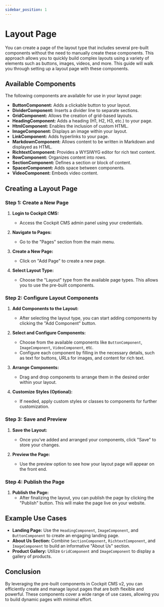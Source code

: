 ```yaml
---
sidebar_position: 1
---
```



# Layout Page

You can create a page of the layout type that includes several pre-built components without the need to manually create these components. This approach allows you to quickly build complex layouts using a variety of elements such as buttons, images, videos, and more. This guide will walk you through setting up a layout page with these components.

## Available Components

The following components are available for use in your layout page:

-   **ButtonComponent:** Adds a clickable button to your layout.
-   **DividerComponent:** Inserts a divider line to separate sections.
-   **GridComponent:** Allows the creation of grid-based layouts.
-   **HeadingComponent:** Adds a heading (H1, H2, H3, etc.) to your page.
-   **HtmlComponent:** Enables the inclusion of custom HTML.
-   **ImageComponent:** Displays an image within your layout.
-   **LinkComponent:** Adds hyperlinks to your page.
-   **MarkdownComponent:** Allows content to be written in Markdown and displayed as HTML.
-   **RichtextComponent:** Provides a WYSIWYG editor for rich text content.
-   **RowComponent:** Organizes content into rows.
-   **SectionComponent:** Defines a section or block of content.
-   **SpacerComponent:** Adds space between components.
-   **VideoComponent:** Embeds video content.

## Creating a Layout Page

### Step 1: Create a New Page

1.  **Login to Cockpit CMS:**
    
    -   Access the Cockpit CMS admin panel using your credentials.
2.  **Navigate to Pages:**
    
    -   Go to the "Pages" section from the main menu.
3.  **Create a New Page:**
    
    -   Click on "Add Page" to create a new page.
4.  **Select Layout Type:**
    
    -   Choose the "Layout" type from the available page types. This allows you to use the pre-built components.

### Step 2: Configure Layout Components

1.  **Add Components to the Layout:**
    
    -   After selecting the layout type, you can start adding components by clicking the "Add Component" button.
2.  **Select and Configure Components:**
    
    -   Choose from the available components like `ButtonComponent`, `ImageComponent`, `VideoComponent`, etc.
    -   Configure each component by filling in the necessary details, such as text for buttons, URLs for images, and content for rich text.
3.  **Arrange Components:**
    
    -   Drag and drop components to arrange them in the desired order within your layout.
4.  **Customize Styles (Optional):**
    
    -   If needed, apply custom styles or classes to components for further customization.

### Step 3: Save and Preview

1.  **Save the Layout:**
    
    -   Once you’ve added and arranged your components, click "Save" to store your changes.
2.  **Preview the Page:**
    
    -   Use the preview option to see how your layout page will appear on the front end.

### Step 4: Publish the Page

1.  **Publish the Page:**
    -   After finalizing the layout, you can publish the page by clicking the "Publish" button. This will make the page live on your website.

## Example Use Cases

-   **Landing Page:** Use the `HeadingComponent`, `ImageComponent`, and `ButtonComponent` to create an engaging landing page.
-   **About Us Section:** Combine `SectionComponent`, `RichtextComponent`, and `ImageComponent` to build an informative "About Us" section.
-   **Product Gallery:** Utilize `GridComponent` and `ImageComponent` to display a gallery of products.

## Conclusion

By leveraging the pre-built components in Cockpit CMS v2, you can efficiently create and manage layout pages that are both flexible and powerful. These components cover a wide range of use cases, allowing you to build dynamic pages with minimal effort.